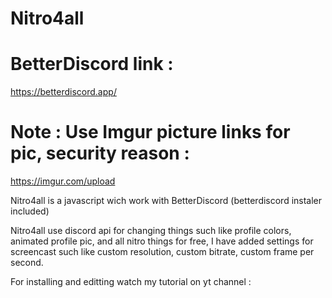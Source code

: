 # Nitro4all

# BetterDiscord link : 
https://betterdiscord.app/

# Note : Use Imgur picture links for pic, security reason :
https://imgur.com/upload



Nitro4all is a javascript wich work with BetterDiscord
(betterdiscord instaler included)

Nitro4all use discord api for changing things such like profile colors, animated profile pic, and all nitro things for free, 
I have added settings for screencast such like custom resolution, custom bitrate, custom frame per second.

For installing and editting watch my tutorial on yt channel : 
